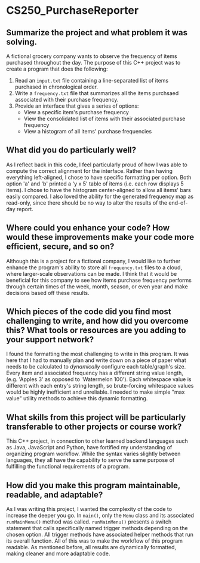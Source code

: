 # CS250_PurchaseReporter
## Summarize the project and what problem it was solving.
A fictional grocery company wants to observe the frequency of items purchased throughout the day. The purpose of this C++ project was to create a program that does the following:

1. Read an `input.txt` file containing a line-separated list of items purchased in chronological order.
2. Write a `frequency.txt` file that summarizes all the items purchsaed associated with their purchase frequency.
3. Provide an interface that gives a series of options:
   * View a specific item's purchase frequency
   * View the consolidated list of items with their associated purchase frequency
   * View a histogram of all items' purchase frequencies


## What did you do particularly well?

As I reflect back in this code, I feel particularly proud of how I was able to compute the correct alignment for the interface. Rather than having everything left-aligned,
I chose to have specific formatting per option. Both option 'a' and 'b' printed a 'y x 5' table of items (i.e. each row displays 5 items). I chose to have the histogram center-aligned
to allow all items' bars easily compared. I also loved the ability for the generated frequency map as read-only, since there should be no way to alter the results of the 
end-of-day report.

## Where could you enhance your code? How would these improvements make your code more efficient, secure, and so on?

Although this is a project for a fictional company, I would like to further enhance the program's ability to store all `frequency.txt` files to a cloud, where larger-scale
observations can be made. I think that it would be beneficial for this company to see how items purchase frequency performs through certain times of the 
week, month, season, or even year and make decisions based off these results.

## Which pieces of the code did you find most challenging to write, and how did you overcome this? What tools or resources are you adding to your support network?

I found the formatting the most challenging to write in this program. It was here that I had to manually plan and write down on a piece of paper what needs to be calculated 
to *dynamically* configure each table/graph's size. Every item and associated frequency has a different string value length, (e.g. 'Apples 3' as opposed to 'Watermelon 100').
Each whitespace value is different with each entry's string length, so brute-forcing whitespace values would be highly inefficient and unreliable. I needed to make simple 
"max value" utility methods to achieve this dynamic formatting.

## What skills from this project will be particularly transferable to other projects or course work?

This C++ project, in connection to other learned backend languages such as Java, JavaScript and Python, have fortified my understanding of organizing program workflow. 
While the syntax varies slightly between languages, they all have the capability to serve the same purpose of fulfilling the functional requirements of a program.

## How did you make this program maintainable, readable, and adaptable?

As I was writing this project, I wanted the complexity of the code to increase the deeper you go. In `main()`, only the `Menu` class and its associated `runMainMenu()` method 
was called. `runMainMenu()` presents a switch statement that calls specifically named trigger methods depending on the chosen option. All trigger methods have associated helper 
methods that run its overall function. All of this was to make the workflow of this program readable. As mentioned before, all results are dynamically formatted, making
cleaner and more adaptable code. 
